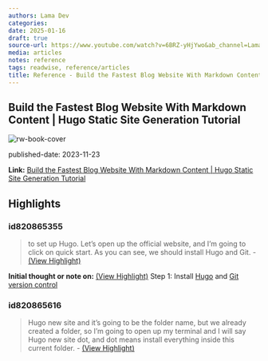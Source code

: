 ```yaml
---
authors: Lama Dev
categories:
date: 2025-01-16
draft: true
source-url: https://www.youtube.com/watch?v=6BRZ-yHjYwo&ab_channel=LamaDev
media: articles
notes: reference
tags: readwise, reference/articles
title: Reference - Build the Fastest Blog Website With Markdown Content | Hugo Static Site Generation Tutorial
---
```


## Build the Fastest Blog Website With Markdown Content | Hugo Static Site Generation Tutorial

![rw-book-cover](https://i.ytimg.com/vi/6BRZ-yHjYwo/maxresdefault.jpg)

published-date: 2023-11-23

**Link:** [Build the Fastest Blog Website With Markdown Content | Hugo Static Site Generation Tutorial](https://www.youtube.com/watch?v=6BRZ-yHjYwo&ab_channel=LamaDev)

## Highlights

### id820865355

> to set up Hugo. Let’s open up the official website, and I’m going to click on quick start. As you can see, we should install Hugo and Git.
> \- [(View Highlight)](https://read.readwise.io/read/01jecdf94qffhxc6ha94g9fptx)

**Initial thought or note on:** [(View Highlight)](https://read.readwise.io/read/01jecdf94qffhxc6ha94g9fptx)
Step 1: Install [Hugo](https://gohugo.io/installation/) and [Git version control](https://git-scm.com/downloads)

### id820865616

> Hugo new site and it’s going to be the folder name, but we already created a folder, so I’m going to open up my terminal and I will say Hugo new site dot, and dot means install everything inside this current folder.
> \- [(View Highlight)](https://read.readwise.io/read/01jecdn1pk81ge1p7t5rjkwc0a)
